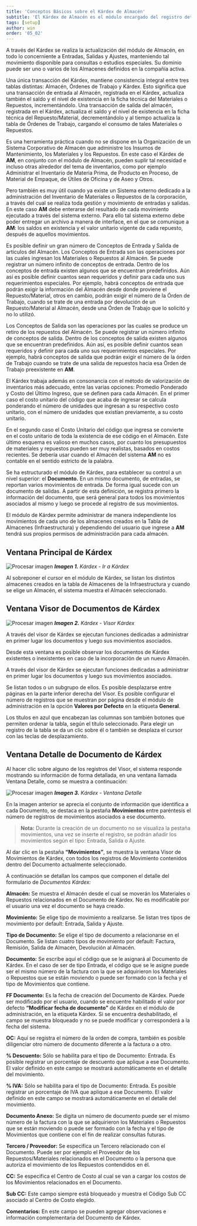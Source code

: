 ```yaml
---
title: 'Conceptos Básicos sobre el Kárdex de Almacén'
subtitle: 'El Kárdex de Almacén es el módulo encargado del registro detallado de todo Movimiento de Entrada, Salida y Ajuste, de los almacenes activos en AM en la respectiva compañía.'
tags: [setup]
author: win
order: '05_02'
---
```

A través del Kárdex se realiza la  actualización del módulo de Almacén, en todo lo concerniente a Entradas, Salidas y Ajustes,  manteniendo tal movimiento disponible para consultas o estudios especiales. Su dominio puede ser uno o varios de los Almacenes definidos en la compañía activa.

Una única transacción del Kárdex, mantiene consistencia integral entre tres tablas distintas: Almacén, Órdenes de Trabajo y Kárdex. Esto significa que una transacción de entrada al Almacén, registrada en el Kárdex, actualiza también el saldo y el nivel de existencia en la ficha técnica del Materiales  o Repuestos, incrementándolo. Una transacción de salida del almacén, registrada en el Kárdex, actualiza el saldo y el nivel de existencia en la ficha técnica del Repuesto/Material, decrementándolo y al tiempo actualiza la tabla de Órdenes de Trabajo, cargando el consumo de tales Materiales  o Repuestos.

Es una herramienta práctica  cuando no  se  dispone  en  la  Organización de  un  Sistema Corporativo de Almacén que administre los Insumos de Mantenimiento, los Materiales y los Repuestos. En este caso el Kárdex de **AM**, en conjunto con el  módulo de Almacén, pueden suplir tal necesidad e incluso otras alrededor del tema  de inventarios, como por ejemplo Administrar el Inventario de Materia Prima, de Producto en Proceso, de Material de Empaque, de Útiles de Oficina y de Aseo y Otros.

Pero   también   es   muy   útil   cuando   ya   existe   un   Sistema   externo   dedicado   a   la administración del Inventario de Materiales  o Repuestos de la corporación, a través del cual se  realiza toda gestión y movimiento de entradas y salidas. En este caso **AM** debe enterarse del resultado de  cada movimiento ejecutado a través del   sistema externo. Para ello tal sistema externo debe poder entregar un archivo a manera de  interface, en el que se comunique a **AM**: los saldos en existencia y el valor unitario vigente de cada repuesto, después de aquellos movimientos.

Es  posible  definir  un  gran  número  de  Conceptos de Entrada  y  Salida  de  artículos  del Almacén. Los Conceptos de  Entrada  son  las  operaciones por las cuales ingresan los Materiales  o Repuestos al  Almacén. Se puede registrar un número infinito de conceptos de entrada. Dentro de los conceptos de entrada existen algunos que se  encuentran predefinidos. Aún así es posible definir cuantos sean requeridos y definir  para cada uno sus requerimientos especiales. Por ejemplo, habrá conceptos de  entrada que podrán exigir la información del Almacén desde donde proviene el Repuesto/Material, otros en cambio, podrán  exigir  el  número de  la  Órden  de  Trabajo,  cuando  se  trate  de  una entrada  por devolución de un Repuesto/Material al Almacén, desde una Órden de Trabajo que lo solicitó y no lo utilizó.

Los Conceptos de Salida son las operaciones por las cuales se produce un retiro de  los repuestos  del  Almacén.  Se  puede  registrar  un  número  infinito  de  conceptos  de  salida. Dentro de los conceptos de salida existen algunos que se encuentran  predefinidos. Aún así, es posible definir cuantos sean requeridos y definir para cada uno sus requerimientos especiales.  Por  ejemplo,  habrá  conceptos  de  salida  que  podrán  exigir  el  número  de  la órden de Trabajo cuando se trate de una salida de repuestos hacia esa Órden de Trabajo preexistente en **AM**. 

El Kárdex trabaja además en consonancia con el método de valorización de  inventarios más adecuado, entre las varias opciones: Promedio Ponderado y Costo del Último Ingreso, que se definen para cada Almacén. En el primer caso el costo unitario del código que acaba de ingresar   se calcula ponderando el  número de unidades que ingresan a  su respectivo costo unitario, con el número de unidades que existían previamente, a su costo unitario.

En el segundo caso el Costo Unitario del código que ingresa se convierte en  el  costo unitario de toda la existencia de ese código en el Almacén. Este último esquema es valioso en muchos casos, por cuanto los presupuestos de materiales y repuestos pueden ser muy realistas, basados en costos recientes.  Se debería usar cuando el Almacén del sistema **AM**  no es contable en el sentido estricto de la palabra.

Se ha estructurado el módulo de Kárdex, para establecer su control a un nivel superior: el **Documento.** En un mismo documento, de entradas, se reportan varios  movimientos de entrada. De forma igual sucede con un documento de salidas. A  partir  de esta definición, se  registra  primero  la  información  del  documento,  que   será  general  para  todos  los movimientos asociados al mismo y luego se procede al registro de sus movimientos.

El módulo de  Kárdex permite administrar de manera independiente los movimientos de cada uno de los almacenes creados en la Tabla de Almacenes (Infraestructura) y dependiendo del usuario que ingrese a **AM** tendrá sus propios permisos de administración para cada almacén.

## Ventana Principal de Kárdex

![Procesar imagen](../../assets/images/cap05/chp05_img01.png)
_**Imagen 1.** Kárdex - Ir a Kárdex_

Al sobreponer el cursor  en el módulo de Kárdex, se listan los distintos almacenes creados en la tabla de Almacenes de la Infraestructura y cuando se elige un Almacén, el sistema muestra el Almacén seleccionado.

## Ventana Visor de Documentos de Kárdex

![Procesar imagen](../../assets/images/cap05/chp05_img02.png)
_**Imagen 2.** Kárdex - Visor Kárdex_

A través del visor de Kárdex se ejecutan funciones dedicadas a administrar en primer lugar los documentos y luego sus movimientos asociados. 

Desde esta ventana es posible observar los documentos de Kárdex existentes o inexistentes en caso de la incorporación de un nuevo Almacén. 

A través del visor de Kárdex se ejecutan funciones dedicadas a administrar en primer lugar los documentos y luego sus movimientos asociados. 

Se  listan todos o un subgrupo  de  ellos. Es posible desplazarse entre páginas <a class="btn white"><span class="mdi mdi-chevron-left"></span></a> <a class="btn white"><span class="mdi mdi-chevron-right"></span></a> en la parte inferior derecha del Visor. Es posible configurar el número de registros que se muestran por página desde el módulo de <a class="btn blue">administración</a> en la opción **Valores por Defecto** en la etiqueta **General**.

Los títulos en  azul que encabezan las columnas son también botones que permiten ordenar la tabla, según el título seleccionado. Para elegir un registro de la tabla se da un clic sobre él o también se desplaza el cursor con las teclas de desplazamiento.

## Ventana Detalle de Documento de Kárdex

Al hacer clic sobre alguno de los registros del Visor, el sistema responde mostrando su información de forma detallada, en una ventana llamada Ventana Detalle, como se muestra a continuación:

![Procesar imagen](../../assets/images/cap05/chp05_img04.png)
_**Imagen 3.** Kárdex - Ventana Detalle_

En la imagen anterior se aprecia el conjunto de información que identifica a cada Documento, se destaca en la pestaña **Movimientos** entre paréntesis el número de registros  de movimientos asociados a ese documento. 

> **Nota:** Durante la creación de un documento no se visualiza la pestaña movimientos, una vez se inserte el registro, se podrán añadir los movimientos según el tipo: Entrada, Salida o Ajuste.

Al dar clic en la pestaña **“Movimientos”**, se muestra la ventana Visor de Movimientos de Kárdex, con todos los registros de Movimiento contenidos  dentro del Documento   actualmente   seleccionado.

A  continuación se  detallan  los  campos  que  componen  el  detalle del formulario de  _Documentos Kárdex:_

**Almacén:** Se muestra el Almacén desde el cual se moverán los  Materiales  o Repuestos relacionados en el Documento de Kárdex. No es modificable por el usuario una vez el documento se haya creado.

**Movimiento:** Se elige tipo de movimiento a realizarse. Se listan tres tipos de movimiento por default: Entrada, Salida y Ajuste.

**Tipo de Documento:** Se elige el tipo de documento a relacionarse en el Documento. Se listan cuatro tipos de movimiento por default: Factura, Remisión, Salida de Almacén, Devolución al Almacén.

**Documento:** Se escribe aquí el código que se le asignará al Documento de  Kárdex.  En el caso de ser de tipo Entrada, el código que se le asigne puede ser el mismo número de la factura con la que se adquirieron los Materiales  o Repuestos que  se  están  moviendo  o  puede  ser  formado  con  la  fecha  y  el  tipo  de Movimientos que contiene.

**FF Documento:** Es la fecha de creación del Documento de Kárdex. Puede ser modificado por el usuario, cuando se encuentre habilitado el valor por defecto  **“Modificar fecha de documento”** de Kárdex en el módulo de <a class="btn blue">administración</a>, en la etiqueta Kárdex. Si se encuentra deshabilitado, el campo se muestra bloqueado y no se puede modificar y corresponderá a la fecha del sistema.

**OC:** Aquí se registra el número de la orden de compra, también es posible diligenciar otro número de documento diferente a la factura o a otro.

**% Descuento:** Sólo se habilita para el tipo de Documento: Entrada. Es posible registrar un porcentaje de descuento que aplique a ese Documento. El valor definido en este campo se mostrará automáticamente en el detalle del movimiento.

**% IVA:** Sólo se habilita para el tipo de Documento: Entrada. Es posible registrar un porcentaje de IVA que aplique a ese Documento. El valor definido en este campo se mostrará automáticamente en el detalle del movimiento.

**Documento Anexo:** Se digita un número de documento puede ser el mismo número de la factura con la que se adquirieron los  Materiales  o Repuestos que  se  están  moviendo  o  puede  ser  formado  con  la  fecha  y  el  tipo  de Movimientos que contiene con el fin de realizar consultas futuras.

**Tercero / Proveedor:** Se especifica un Tercero relacionado con el Documento. Puede ser por  ejemplo el Proveedor de los Repuestos/Materiales relacionados en el Documento o la persona que autoriza el movimiento de los Repuestos contendidos en él.

**CC:** Se especifica el Centro de Costo al cual se van a cargar los costos de los Movimientos relacionados en el Documento.

**Sub CC:** Este campo siempre está bloqueado y muestra el Código Sub CC asociado al Centro de Costo elegido.

**Comentarios:**  En  este  campo  se   pueden   agregar   observaciones  e   información complementaria  del Documento de  Kárdex.